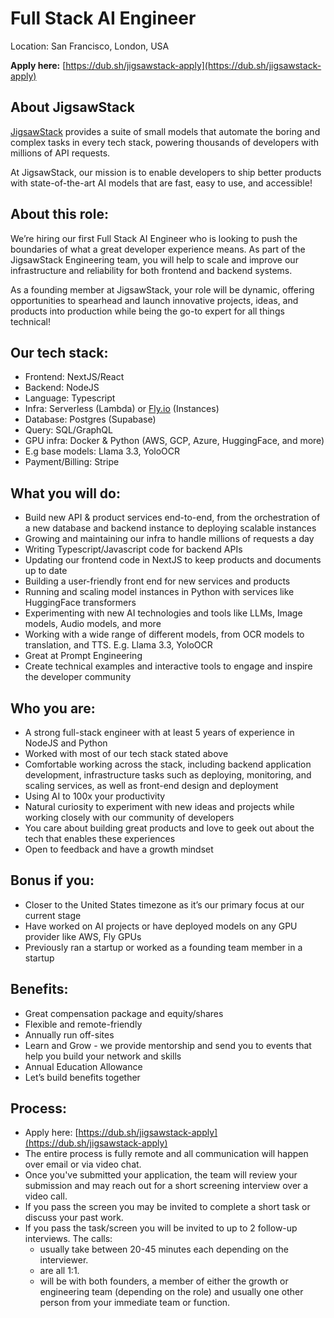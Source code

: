 # Full Stack AI Engineer

Location: San Francisco, London, USA

**Apply here:** [https://dub.sh/jigsawstack-apply](https://dub.sh/jigsawstack-apply)

## About JigsawStack

[JigsawStack](https://jigsawstack.com) provides a suite of small models that automate the boring and complex tasks in every tech stack, powering thousands of developers with millions of API requests.

At JigsawStack, our mission is to enable developers to ship better products with state-of-the-art AI models that are fast, easy to use, and accessible!

## About this role:

We’re hiring our first Full Stack AI Engineer who is looking to push the boundaries of what a great developer experience means. As part of the JigsawStack Engineering team, you will help to scale and improve our infrastructure and reliability for both frontend and backend systems.

As a founding member at JigsawStack, your role will be dynamic, offering opportunities to spearhead and launch innovative projects, ideas, and products into production while being the go-to expert for all things technical!

## Our tech stack:

- Frontend: NextJS/React
- Backend: NodeJS
- Language: Typescript
- Infra: Serverless (Lambda) or [Fly.io](http://Fly.io) (Instances)
- Database: Postgres (Supabase)
- Query: SQL/GraphQL
- GPU infra: Docker & Python (AWS, GCP, Azure, HuggingFace, and more)
- E.g base models: Llama 3.3, YoloOCR
- Payment/Billing: Stripe

## What you will do:

- Build new API & product services end-to-end, from the orchestration of a new database and backend instance to deploying scalable instances
- Growing and maintaining our infra to handle millions of requests a day
- Writing Typescript/Javascript code for backend APIs
- Updating our frontend code in NextJS to keep products and documents up to date
- Building a user-friendly front end for new services and products
- Running and scaling model instances in Python with services like HuggingFace transformers
- Experimenting with new AI technologies and tools like LLMs, Image models, Audio models, and more
- Working with a wide range of different models, from OCR models to translation, and TTS. E.g. Llama 3.3, YoloOCR
- Great at Prompt Engineering
- Create technical examples and interactive tools to engage and inspire the developer community

## Who you are:

- A strong full-stack engineer with at least 5 years of experience in NodeJS and Python
- Worked with most of our tech stack stated above
- Comfortable working across the stack, including backend application development, infrastructure tasks such as deploying, monitoring, and scaling services, as well as front-end design and deployment
- Using AI to 100x your productivity
- Natural curiosity to experiment with new ideas and projects while working closely with our community of developers
- You care about building great products and love to geek out about the tech that enables these experiences
- Open to feedback and have a growth mindset

## Bonus if you:

- Closer to the United States timezone as it’s our primary focus at our current stage
- Have worked on AI projects or have deployed models on any GPU provider like AWS, Fly GPUs
- Previously ran a startup or worked as a founding team member in a startup

## Benefits:

- Great compensation package and equity/shares
- Flexible and remote-friendly
- Annually run off-sites
- Learn and Grow - we provide mentorship and send you to events that help you build your network and skills
- Annual Education Allowance
- Let’s build benefits together

## Process:

- Apply here: [https://dub.sh/jigsawstack-apply](https://dub.sh/jigsawstack-apply)
- The entire process is fully remote and all communication will happen over email or via video chat.
- Once you've submitted your application, the team will review your submission and may reach out for a short screening interview over a video call.
- If you pass the screen you may be invited to complete a short task or discuss your past work.
- If you pass the task/screen you will be invited to up to 2 follow-up interviews. The calls:
  - usually take between 20-45 minutes each depending on the interviewer.
  - are all 1:1.
  - will be with both founders, a member of either the growth or engineering team (depending on the role) and usually one other person from your immediate team or function.
